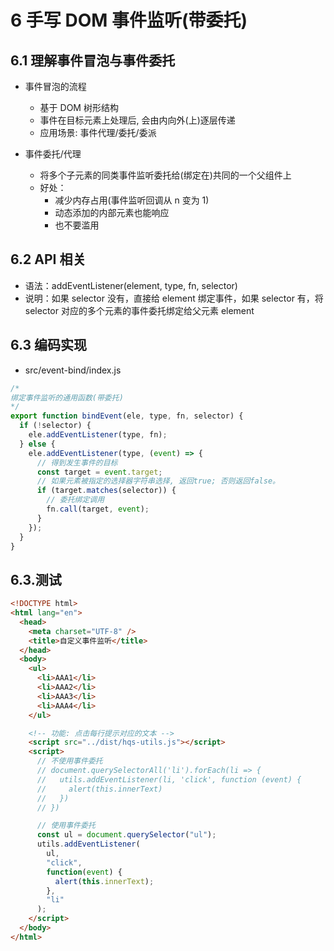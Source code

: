 # 6 手写 DOM 事件监听(带委托)

## 6.1 理解事件冒泡与事件委托

- 事件冒泡的流程

  - 基于 DOM 树形结构
  - 事件在目标元素上处理后, 会由内向外(上)逐层传递
  - 应用场景: 事件代理/委托/委派

- 事件委托/代理
  - 将多个子元素的同类事件监听委托给(绑定在)共同的一个父组件上
  - 好处：
    - 减少内存占用(事件监听回调从 n 变为 1)
    - 动态添加的内部元素也能响应
    - 也不要滥用

## 6.2 API 相关

- 语法：addEventListener(element, type, fn, selector)
- 说明：如果 selector 没有，直接给 element 绑定事件，如果 selector 有，将 selector 对应的多个元素的事件委托绑定给父元素 element

## 6.3 编码实现

- src/event-bind/index.js

```js
/* 
绑定事件监听的通用函数(带委托)
*/
export function bindEvent(ele, type, fn, selector) {
  if (!selector) {
    ele.addEventListener(type, fn);
  } else {
    ele.addEventListener(type, (event) => {
      // 得到发生事件的目标
      const target = event.target;
      // 如果元素被指定的选择器字符串选择, 返回true; 否则返回false。
      if (target.matches(selector)) {
        // 委托绑定调用
        fn.call(target, event);
      }
    });
  }
}
```

## 6.3.测试

```html
<!DOCTYPE html>
<html lang="en">
  <head>
    <meta charset="UTF-8" />
    <title>自定义事件监听</title>
  </head>
  <body>
    <ul>
      <li>AAA1</li>
      <li>AAA2</li>
      <li>AAA3</li>
      <li>AAA4</li>
    </ul>

    <!-- 功能: 点击每行提示对应的文本 -->
    <script src="../dist/hqs-utils.js"></script>
    <script>
      // 不使用事件委托
      // document.querySelectorAll('li').forEach(li => {
      //   utils.addEventListener(li, 'click', function (event) {
      //     alert(this.innerText)
      //   })
      // })

      // 使用事件委托
      const ul = document.querySelector("ul");
      utils.addEventListener(
        ul,
        "click",
        function(event) {
          alert(this.innerText);
        },
        "li"
      );
    </script>
  </body>
</html>
```
